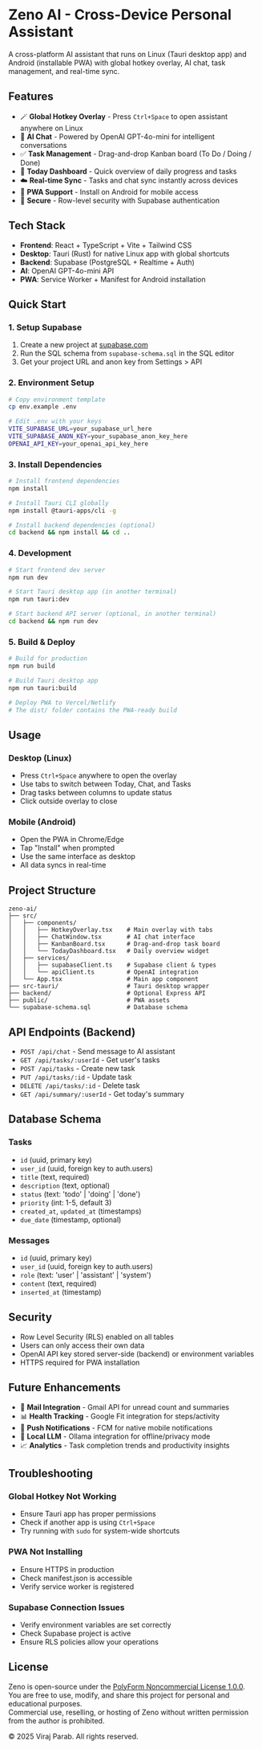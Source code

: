 # Zeno AI - Cross-Device Personal Assistant

A cross-platform AI assistant that runs on Linux (Tauri desktop app) and Android (installable PWA) with global hotkey overlay, AI chat, task management, and real-time sync.

## Features

- 🪄 **Global Hotkey Overlay** - Press `Ctrl+Space` to open assistant anywhere on Linux
- 💬 **AI Chat** - Powered by OpenAI GPT-4o-mini for intelligent conversations
- ✅ **Task Management** - Drag-and-drop Kanban board (To Do / Doing / Done)
- 📅 **Today Dashboard** - Quick overview of daily progress and tasks
- ☁️ **Real-time Sync** - Tasks and chat sync instantly across devices
- 📱 **PWA Support** - Install on Android for mobile access
- 🔐 **Secure** - Row-level security with Supabase authentication

## Tech Stack

- **Frontend**: React + TypeScript + Vite + Tailwind CSS
- **Desktop**: Tauri (Rust) for native Linux app with global shortcuts
- **Backend**: Supabase (PostgreSQL + Realtime + Auth)
- **AI**: OpenAI GPT-4o-mini API
- **PWA**: Service Worker + Manifest for Android installation

## Quick Start

### 1. Setup Supabase

1. Create a new project at [supabase.com](https://supabase.com)
2. Run the SQL schema from `supabase-schema.sql` in the SQL editor
3. Get your project URL and anon key from Settings > API

### 2. Environment Setup

```bash
# Copy environment template
cp env.example .env

# Edit .env with your keys
VITE_SUPABASE_URL=your_supabase_url_here
VITE_SUPABASE_ANON_KEY=your_supabase_anon_key_here
OPENAI_API_KEY=your_openai_api_key_here
```

### 3. Install Dependencies

```bash
# Install frontend dependencies
npm install

# Install Tauri CLI globally
npm install @tauri-apps/cli -g

# Install backend dependencies (optional)
cd backend && npm install && cd ..
```

### 4. Development

```bash
# Start frontend dev server
npm run dev

# Start Tauri desktop app (in another terminal)
npm run tauri:dev

# Start backend API server (optional, in another terminal)
cd backend && npm run dev
```

### 5. Build & Deploy

```bash
# Build for production
npm run build

# Build Tauri desktop app
npm run tauri:build

# Deploy PWA to Vercel/Netlify
# The dist/ folder contains the PWA-ready build
```

## Usage

### Desktop (Linux)
- Press `Ctrl+Space` anywhere to open the overlay
- Use tabs to switch between Today, Chat, and Tasks
- Drag tasks between columns to update status
- Click outside overlay to close

### Mobile (Android)
- Open the PWA in Chrome/Edge
- Tap "Install" when prompted
- Use the same interface as desktop
- All data syncs in real-time

## Project Structure

```
zeno-ai/
├── src/
│   ├── components/
│   │   ├── HotkeyOverlay.tsx    # Main overlay with tabs
│   │   ├── ChatWindow.tsx       # AI chat interface
│   │   ├── KanbanBoard.tsx      # Drag-and-drop task board
│   │   └── TodayDashboard.tsx   # Daily overview widget
│   ├── services/
│   │   ├── supabaseClient.ts    # Supabase client & types
│   │   └── apiClient.ts         # OpenAI integration
│   └── App.tsx                  # Main app component
├── src-tauri/                   # Tauri desktop wrapper
├── backend/                     # Optional Express API
├── public/                      # PWA assets
└── supabase-schema.sql          # Database schema
```

## API Endpoints (Backend)

- `POST /api/chat` - Send message to AI assistant
- `GET /api/tasks/:userId` - Get user's tasks
- `POST /api/tasks` - Create new task
- `PUT /api/tasks/:id` - Update task
- `DELETE /api/tasks/:id` - Delete task
- `GET /api/summary/:userId` - Get today's summary

## Database Schema

### Tasks
- `id` (uuid, primary key)
- `user_id` (uuid, foreign key to auth.users)
- `title` (text, required)
- `description` (text, optional)
- `status` (text: 'todo' | 'doing' | 'done')
- `priority` (int: 1-5, default 3)
- `created_at`, `updated_at` (timestamps)
- `due_date` (timestamp, optional)

### Messages
- `id` (uuid, primary key)
- `user_id` (uuid, foreign key to auth.users)
- `role` (text: 'user' | 'assistant' | 'system')
- `content` (text, required)
- `inserted_at` (timestamp)

## Security

- Row Level Security (RLS) enabled on all tables
- Users can only access their own data
- OpenAI API key stored server-side (backend) or environment variables
- HTTPS required for PWA installation

## Future Enhancements

- 🔗 **Mail Integration** - Gmail API for unread count and summaries
- 📊 **Health Tracking** - Google Fit integration for steps/activity
- 🔔 **Push Notifications** - FCM for native mobile notifications
- 🤖 **Local LLM** - Ollama integration for offline/privacy mode
- 📈 **Analytics** - Task completion trends and productivity insights

## Troubleshooting

### Global Hotkey Not Working
- Ensure Tauri app has proper permissions
- Check if another app is using `Ctrl+Space`
- Try running with `sudo` for system-wide shortcuts

### PWA Not Installing
- Ensure HTTPS in production
- Check manifest.json is accessible
- Verify service worker is registered

### Supabase Connection Issues
- Verify environment variables are set correctly
- Check Supabase project is active
- Ensure RLS policies allow your operations

## License

Zeno is open-source under the [PolyForm Noncommercial License 1.0.0](https://polyformproject.org/licenses/noncommercial/1.0.0/).  
You are free to use, modify, and share this project for personal and educational purposes.  
Commercial use, reselling, or hosting of Zeno without written permission from the author is prohibited.

© 2025 Viraj Parab. All rights reserved.

